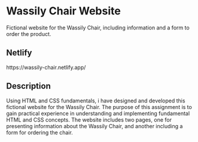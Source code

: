 <h1>Wassily Chair Website</h1>
<p>Fictional website for the Wassily Chair, including information and a form to order the product.</p>
<h2>Netlify</h2>
https://wassily-chair.netlify.app/
<h2>Description</h2>
<p>Using HTML and CSS fundamentals, i have designed and developed this fictional website for the Wassily Chair. The purpose of this assignment is to gain practical experience in understanding and implementing fundamental HTML and CSS concepts. The website includes two pages, one for presenting information about the Wassily Chair, and another including a form for ordering the chair.</p>
